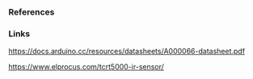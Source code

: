 ### References

### Links

https://docs.arduino.cc/resources/datasheets/A000066-datasheet.pdf

https://www.elprocus.com/tcrt5000-ir-sensor/
